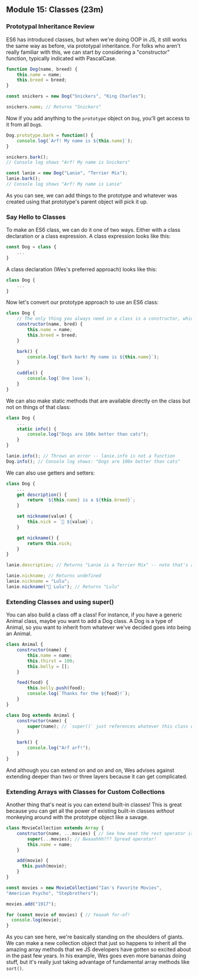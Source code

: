 ## Module 15: Classes (23m)
### Prototypal Inheritance Review
ES6 has introduced classes, but when we're doing OOP in JS, it still works the same way as before, via prototypal inheritance. For folks who aren't really familiar with this, we can start by considering a "constructor" function, typically indicated with PascalCase.
```js
function Dog(name, breed) {
    this.name = name;
    this.breed = breed;
}

const snickers = new Dog("Snickers", "King Charles");

snickers.name; // Returns "Snickers"
```

Now if you add anything to the `prototype` object on `Dog`, you'll get access to it from all `Dog`s.

```js
Dog.prototype.bark = function() {
    console.log(`Arf! My name is ${this.name}`);
}

snickers.bark();
// Console log shows "Arf! My name is Snickers"

const lanie = new Dog("Lanie", "Terrier Mix");
lanie.bark();
// Console log shows "Arf! My name is Lanie"
```

As you can see, we can add things to the prototype and whatever was created using that prototype's parent object will pick it up.

### Say Hello to Classes
To make an ES6 class, we can do it one of two ways. Either with a class declaration or a class expression. A class expression looks like this:
```js
const Dog = class {
    ...
}
```

A class declaration (Wes's preferred approach) looks like this:
```js
class Dog {
    ...
}
```

Now let's convert our prototype approach to use an ES6 class:
```js
class Dog {
    // The only thing you always need in a class is a constructor, which looks like this:
    constructor(name, bred) {
        this.name = name;
        this.breed = breed;
    }

    bark() {
        console.log(`Bark bark! My name is ${this.name}`);
    }

    cuddle() {
        console.log(`One love`);
    }
}
```

We can also make static methods that are available directly on the class but not on things of that class:

```js
class Dog {
    ...
    static info() {
        console.log("Dogs are 100x better than cats");
    }
}

lanie.info(); // Throws an error -- lanie.info is not a function
Dog.info(); // Console log shows: "Dogs are 100x better than cats"
```

We can also use getters and setters:
```js
class Dog {
    ...
    get description() {
        return `${this.name} is a ${this.breed}`;
    }

    set nickname(value) {
        this.nick = `🐶 ${value}`;
    }

    get nickname() {
        return this.nick;
    }
}

lanie.description; // Returns "Lanie is a Terrier Mix" -- note that's accessed as a _property_ and not a method! If you inspect the object, you'll see when you hover over its description property it doesn't just show the property as static text, but rather that you'll need to invoke the getter

lanie.nickname; // Returns undefined
lanie.nickname = "Lulu";
lanie.nickname("🐶 Lulu"); // Returns "Lulu"
```

### Extending Classes and using super()
You can also build a class off a class! For instance, if you have a generic Animal class, maybe you want to add a Dog class. A Dog is a type of Animal, so you want to inherit from whatever we've decided goes into being an Animal.

```js
class Animal {
    constructor(name) {
        this.name = name;
        this.thirst = 100;
        this.belly = [];
    }

    feed(food) {
        this.belly.push(food);
        console.log(`Thanks for the ${food}!`);
    }
}

class Dog extends Animal {
    constructor(name) {
        super(name); // `super()` just references whatever this class extends so you make it an Animal first. You can't just make a Dog without making it an Animal first.
    }

    bark() {
        console.log("Arf arf!");
    }
}
```

And although you can extend on and on and on, Wes advises against extending deeper than two or three layers because it can get complicated.

### Extending Arrays with Classes for Custom Collections
Another thing that's neat is you can extend built-in classes! This is great because you can get all the power of existing built-in classes _without_ monkeying around with the prototype object like a savage.

```js
class MovieCollection extends Array {
    constructor(name, ...movies) { // See how neat the rest operator is??
        super(...movies); // Bwaaahhh??? Spread operator!
        this.name = name;
    }

    add(movie) {
      this.push(movie);
    }
}

const movies = new MovieCollection("Ian's Favorite Movies",
"American Psycho", "Stepbrothers");

movies.add("1917");

for (const movie of movies) { // Yeaaah for-of!
  console.log(movie);
}
```

As you can see here, we're basically standing on the shoulders of giants. We can make a new collection object that just so happens to inherit all the amazing array methods that we JS developers have gotten so excited about in the past few years. In his example, Wes goes even more bananas doing stuff, but it's really just taking advantage of fundamental array methods like `sort()`.